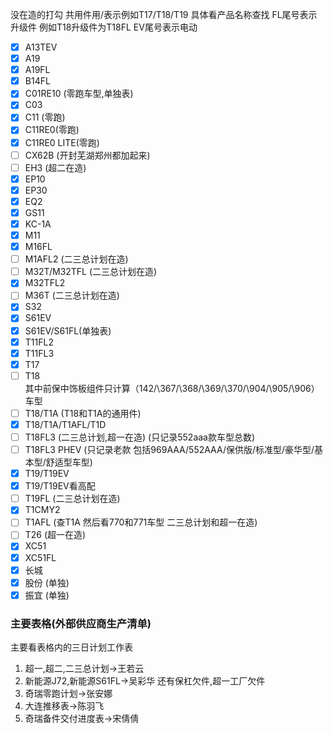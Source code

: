 没在造的打勾
共用件用/表示例如T17/T18/T19  具体看产品名称查找
FL尾号表示升级件  例如T18升级件为T18FL
EV尾号表示电动
- [x] A13TEV
- [x] A19
- [x] A19FL
- [x] B14FL
- [x] C01RE10   (零跑车型,单独表)
- [x] C03
- [x] C11 (零跑)
- [x] C11RE0(零跑)
- [x] C11RE0 LITE(零跑)
- [ ] CX62B  (开封芜湖郑州都加起来)
- [ ] EH3  (超二在造)
- [x] EP10
- [x] EP30
- [x] EQ2
- [x] GS11
- [x] KC-1A
- [x] M11
- [x] M16FL
- [ ] M1AFL2  (二三总计划在造)
- [ ] M32T/M32TFL  (二三总计划在造)
- [x] M32TFL2
- [ ] M36T  (二三总计划在造)
- [x] S32
- [x] S61EV
- [x] S61EV/S61FL(单独表)
- [x] T11FL2
- [x] T11FL3
- [x] T17
- [ ] T18  
	其中前保中饰板组件只计算（142/\367/\368/\369/\370/\904/\905/\906）车型
- [ ] T18/T1A   (T18和T1A的通用件)
- [x] T18/T1A/T1AFL/T1D
- [ ] T18FL3  (二三总计划,超一在造)  (只记录552aaa款车型总数)
- [ ] T18FL3 PHEV   (只记录老款 包括969AAA/552AAA/保供版/标准型/豪华型/基本型/舒适型车型)
- [x] T19/T19EV
- [x] T19/T19EV看高配
- [ ] T19FL  (二三总计划在造)
- [x] T1CMY2
- [ ] T1AFL (查T1A 然后看770和771车型   二三总计划和超一在造)
- [ ] T26 (超一在造)
- [x] XC51
- [x] XC51FL
- [x] 长城
- [x] 股份  (单独)
- [x] 振宜  (单独)

### 主要表格(外部供应商生产清单)
主要看表格内的三日计划工作表
1. 超一,超二,二三总计划->王若云
2. 新能源J72,新能源S61FL->吴彩华   还有保杠欠件,超一工厂欠件
3. 奇瑞零跑计划->张安娜
4. 大连推移表->陈羽飞
5. 奇瑞备件交付进度表->宋倩倩


















